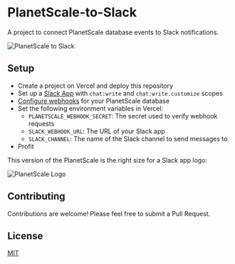 # PlanetScale-to-Slack

A project to connect PlanetScale database events to Slack notifications.

![PlanetScale to Slack](https://github.com/samlambert/planetscale-to-slack/assets/1155781/478d465f-0ca4-4312-a6e3-944bae6612ae)

## Setup

- Create a project on Vercel and deploy this repository
- Set up a [Slack App](https://api.slack.com/quickstart) with `chat:write` and `chat:write.customize` scopes
- [Configure webhooks](https://planetscale.com/docs/concepts/webhooks) for your PlanetScale database
- Set the following environment variables in Vercel:
  - `PLANETSCALE_WEBHOOK_SECRET`: The secret used to verify webhook requests
  - `SLACK_WEBHOOK_URL`: The URL of your Slack app
  - `SLACK_CHANNEL`: The name of the Slack channel to send messages to
- Profit

This version of the PlanetScale is the right size for a Slack app logo:

![PlanetScale Logo](https://github.com/samlambert/requestspersecond.fyi/assets/1155781/491e706f-b53a-4812-91b9-67128677ff53)

## Contributing

Contributions are welcome! Please feel free to submit a Pull Request.

## License

[MIT](https://choosealicense.com/licenses/mit/)